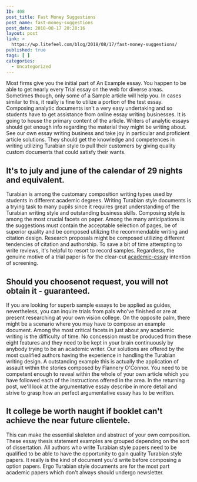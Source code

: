 ```yaml
---
ID: 408
post_title: Fast Money Suggestions
post_name: fast-money-suggestions
post_date: 2018-08-17 20:28:16
layout: post
link: >
  https://wp.litefeel.com/blog/2018/08/17/fast-money-suggestions/
published: true
tags: [ ]
categories:
  - Uncategorized
---
```

<p>Most firms give you the initial part of An Example essay. You happen to be able to get nearly every Trial essay on the web for diverse areas. Sometimes though, only some of a Sample article will help you. In cases similar to this, it really is fine to utilize a portion of the test essay. Composing analytic documents isn't a very easy undertaking and so students have to get assistance from online essay writing businesses. It is going to house the primary content of the article. Writers of analytic essays should get enough info regarding the material they might be writing about. See our own essay writing business and take joy in particular and proficient article solutions. They should get the knowledge and competences in writing utilizing Turabian style to pull their customers by giving quality custom documents that could satisfy their wants.</p> <h2>It's to july and june of the calendar of 29 nights and equivalent.</h2><p>Turabian is among the customary composition writing types used by students in different academic degrees. Writing Turabian style documents is a trying task to many pupils since it requires great understanding of the Turabian writing style and outstanding business skills. Composing style is among the most crucial facets on paper. Among the many anticipations is the suggestions must contain the acceptable selection of pages, be of superior quality and be composed utilizing the recommendable writing and citation design. Research proposals might be composed utilizing different tendencies of citation and authorship. To save a bit of time attempting to write reviews, it's helpful to resort to record samples. Regardless, the genuine motive of a trial paper is for the clear-cut <a href="https://buyessayfriend.com/academic-essay">academic-essay</a> intention of screening.</p> <h2>Should you choosenot request, you will not obtain it - guaranteed.</h2><p>If you are looking for superb sample essays to be applied as guides, nevertheless, you can inquire trials from pals who've finished or are at present researching at your own vision college. On the opposite palm, there might be a scenario where you may have to compose an example document. Among the most critical facets in just about any academic writing is the difficulty of time. No concession must be produced from these eight features and they need to be kept in your brain continuously by anybody trying to be an academic writer. Our solutions are offered by the most qualified authors having the experience in handling the Turabian writing design. A outstanding example this is actually the application of assault within the stories composed by Flannery O'Connor. You need to be competent enough to reveal within the whole of your own article which you have followed each of the instructions offered in the area. In the returning post, we'll look at the argumentative essay describe in more detail and strive to grasp how an perfect argumentative essay has to be written.</p> <h2>It college be worth naught if booklet can't achieve the near future clientele.</h2><p>This can make the essential skeleton and abstract of your own composition. These essay thesis statement examples are grouped depending on the sort of dissertation. All authors who write Turabian style papers need to be qualified to be able to have the opportunity to gain quality Turabian style papers. It really is the kind of document you'd write before composing a option papers. Ergo Turabian style documents are for the most part academic papers which don't always should undergo newsletter.</p>